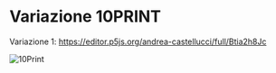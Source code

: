 # Variazione 10PRINT

Variazione 1: https://editor.p5js.org/andrea-castellucci/full/Btia2h8Jc

![10Print](https://user-images.githubusercontent.com/75098849/117973637-ec572880-b32c-11eb-9573-6a4cbb62eb21.jpg)

